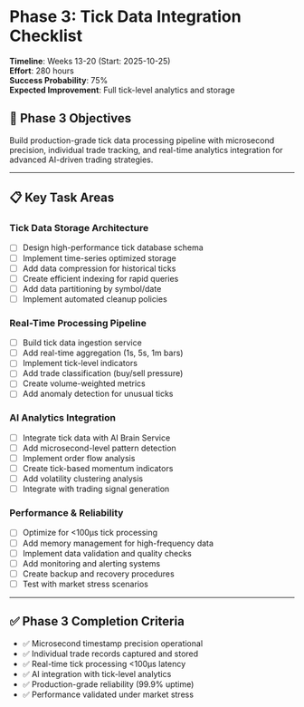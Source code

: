 # Phase 3: Tick Data Integration Checklist

**Timeline**: Weeks 13-20 (Start: 2025-10-25)  
**Effort**: 280 hours  
**Success Probability**: 75%  
**Expected Improvement**: Full tick-level analytics and storage

## 🎯 **Phase 3 Objectives**

Build production-grade tick data processing pipeline with microsecond precision, individual trade tracking, and real-time analytics integration for advanced AI-driven trading strategies.

---

## 📋 **Key Task Areas**

### **Tick Data Storage Architecture**
- [ ] Design high-performance tick database schema
- [ ] Implement time-series optimized storage
- [ ] Add data compression for historical ticks
- [ ] Create efficient indexing for rapid queries
- [ ] Add data partitioning by symbol/date
- [ ] Implement automated cleanup policies

### **Real-Time Processing Pipeline**  
- [ ] Build tick data ingestion service
- [ ] Add real-time aggregation (1s, 5s, 1m bars)
- [ ] Implement tick-level indicators
- [ ] Add trade classification (buy/sell pressure)
- [ ] Create volume-weighted metrics
- [ ] Add anomaly detection for unusual ticks

### **AI Analytics Integration**
- [ ] Integrate tick data with AI Brain Service
- [ ] Add microsecond-level pattern detection
- [ ] Implement order flow analysis
- [ ] Create tick-based momentum indicators
- [ ] Add volatility clustering analysis
- [ ] Integrate with trading signal generation

### **Performance & Reliability**
- [ ] Optimize for <100μs tick processing
- [ ] Add memory management for high-frequency data
- [ ] Implement data validation and quality checks
- [ ] Add monitoring and alerting systems
- [ ] Create backup and recovery procedures
- [ ] Test with market stress scenarios

---

## ✅ **Phase 3 Completion Criteria**

- ✅ Microsecond timestamp precision operational
- ✅ Individual trade records captured and stored
- ✅ Real-time tick processing <100μs latency
- ✅ AI integration with tick-level analytics
- ✅ Production-grade reliability (99.9% uptime)
- ✅ Performance validated under market stress